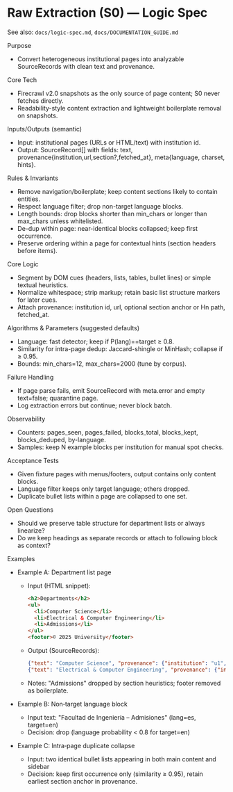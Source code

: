 # Raw Extraction (S0) — Logic Spec

See also: `docs/logic-spec.md`, `docs/DOCUMENTATION_GUIDE.md`

Purpose
- Convert heterogeneous institutional pages into analyzable SourceRecords with clean text and provenance.

Core Tech
- Firecrawl v2.0 snapshots as the only source of page content; S0 never fetches directly.
- Readability-style content extraction and lightweight boilerplate removal on snapshots.

Inputs/Outputs (semantic)
- Input: institutional pages (URLs or HTML/text) with institution id.
- Output: SourceRecord[] with fields: text, provenance{institution,url,section?,fetched_at}, meta{language, charset, hints}.

Rules & Invariants
- Remove navigation/boilerplate; keep content sections likely to contain entities.
- Respect language filter; drop non-target language blocks.
- Length bounds: drop blocks shorter than min_chars or longer than max_chars unless whitelisted.
- De-dup within page: near-identical blocks collapsed; keep first occurrence.
- Preserve ordering within a page for contextual hints (section headers before items).

Core Logic
- Segment by DOM cues (headers, lists, tables, bullet lines) or simple textual heuristics.
- Normalize whitespace; strip markup; retain basic list structure markers for later cues.
- Attach provenance: institution id, url, optional section anchor or Hn path, fetched_at.

Algorithms & Parameters (suggested defaults)
- Language: fast detector; keep if P(lang)==target ≥ 0.8.
- Similarity for intra-page dedup: Jaccard-shingle or MinHash; collapse if ≥ 0.95.
- Bounds: min_chars=12, max_chars=2000 (tune by corpus).

Failure Handling
- If page parse fails, emit SourceRecord with meta.error and empty text=false; quarantine page.
- Log extraction errors but continue; never block batch.

Observability
- Counters: pages_seen, pages_failed, blocks_total, blocks_kept, blocks_deduped, by-language.
- Samples: keep N example blocks per institution for manual spot checks.

Acceptance Tests
- Given fixture pages with menus/footers, output contains only content blocks.
- Language filter keeps only target language; others dropped.
- Duplicate bullet lists within a page are collapsed to one set.

Open Questions
- Should we preserve table structure for department lists or always linearize?
- Do we keep headings as separate records or attach to following block as context?

Examples
- Example A: Department list page
  - Input (HTML snippet):
    ```html
    <h2>Departments</h2>
    <ul>
      <li>Computer Science</li>
      <li>Electrical & Computer Engineering</li>
      <li>Admissions</li>
    </ul>
    <footer>© 2025 University</footer>
    ```
  - Output (SourceRecords):
    ```json
    {"text": "Computer Science", "provenance": {"institution": "u1", "url": "https://u1.edu/eng/depts", "section": "Departments"}}
    {"text": "Electrical & Computer Engineering", "provenance": {"institution": "u1", "url": "https://u1.edu/eng/depts", "section": "Departments"}}
    ```
  - Notes: "Admissions" dropped by section heuristics; footer removed as boilerplate.

- Example B: Non‑target language block
  - Input text: "Facultad de Ingeniería – Admisiones" (lang=es, target=en)
  - Decision: drop (language probability < 0.8 for target=en)

- Example C: Intra‑page duplicate collapse
  - Input: two identical bullet lists appearing in both main content and sidebar
  - Decision: keep first occurrence only (similarity ≥ 0.95), retain earliest section anchor in provenance.
